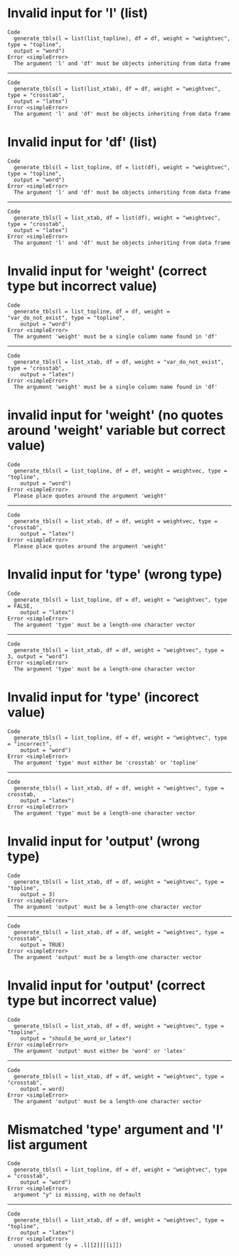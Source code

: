 # Invalid input for 'l' (list)

    Code
      generate_tbls(l = list(list_topline), df = df, weight = "weightvec", type = "topline",
      output = "word")
    Error <simpleError>
      The argument 'l' and 'df' must be objects inheriting from data frame

---

    Code
      generate_tbls(l = list(list_xtab), df = df, weight = "weightvec", type = "crosstab",
      output = "latex")
    Error <simpleError>
      The argument 'l' and 'df' must be objects inheriting from data frame

# Invalid input for 'df' (list)

    Code
      generate_tbls(l = list_topline, df = list(df), weight = "weightvec", type = "topline",
      output = "word")
    Error <simpleError>
      The argument 'l' and 'df' must be objects inheriting from data frame

---

    Code
      generate_tbls(l = list_xtab, df = list(df), weight = "weightvec", type = "crosstab",
      output = "latex")
    Error <simpleError>
      The argument 'l' and 'df' must be objects inheriting from data frame

# Invalid input for 'weight' (correct type but incorrect value)

    Code
      generate_tbls(l = list_topline, df = df, weight = "var_do_not_exist", type = "topline",
        output = "word")
    Error <simpleError>
      The argument 'weight' must be a single column name found in 'df'

---

    Code
      generate_tbls(l = list_xtab, df = df, weight = "var_do_not_exist", type = "crosstab",
        output = "latex")
    Error <simpleError>
      The argument 'weight' must be a single column name found in 'df'

# invalid input for 'weight' (no quotes around 'weight' variable but correct value)

    Code
      generate_tbls(l = list_topline, df = df, weight = weightvec, type = "topline",
        output = "word")
    Error <simpleError>
      Please place quotes around the argument 'weight'

---

    Code
      generate_tbls(l = list_xtab, df = df, weight = weightvec, type = "crosstab",
        output = "latex")
    Error <simpleError>
      Please place quotes around the argument 'weight'

# Invalid input for 'type' (wrong type)

    Code
      generate_tbls(l = list_topline, df = df, weight = "weightvec", type = FALSE,
        output = "latex")
    Error <simpleError>
      The argument 'type' must be a length-one character vector

---

    Code
      generate_tbls(l = list_xtab, df = df, weight = "weightvec", type = 3, output = "word")
    Error <simpleError>
      The argument 'type' must be a length-one character vector

# Invalid input for 'type' (incorect value)

    Code
      generate_tbls(l = list_topline, df = df, weight = "weightvec", type = "incorrect",
        output = "word")
    Error <simpleError>
      The argument 'type' must either be 'crosstab' or 'topline'

---

    Code
      generate_tbls(l = list_xtab, df = df, weight = "weightvec", type = crosstab,
        output = "latex")
    Error <simpleError>
      The argument 'type' must be a length-one character vector

# Invalid input for 'output' (wrong type)

    Code
      generate_tbls(l = list_xtab, df = df, weight = "weightvec", type = "topline",
        output = 3)
    Error <simpleError>
      The argument 'output' must be a length-one character vector

---

    Code
      generate_tbls(l = list_xtab, df = df, weight = "weightvec", type = "crosstab",
        output = TRUE)
    Error <simpleError>
      The argument 'output' must be a length-one character vector

# Invalid input for 'output' (correct type but incorrect value)

    Code
      generate_tbls(l = list_xtab, df = df, weight = "weightvec", type = "topline",
        output = "should_be_word_or_latex")
    Error <simpleError>
      The argument 'output' must either be 'word' or 'latex'

---

    Code
      generate_tbls(l = list_xtab, df = df, weight = "weightvec", type = "crosstab",
        output = word)
    Error <simpleError>
      The argument 'output' must be a length-one character vector

# Mismatched 'type' argument and 'l' list argument

    Code
      generate_tbls(l = list_topline, df = df, weight = "weightvec", type = "crosstab",
        output = "word")
    Error <simpleError>
      argument "y" is missing, with no default

---

    Code
      generate_tbls(l = list_xtab, df = df, weight = "weightvec", type = "topline",
        output = "latex")
    Error <simpleError>
      unused argument (y = .l[[2]][[i]])

